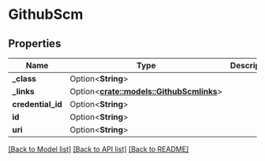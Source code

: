 # GithubScm

## Properties

Name | Type | Description | Notes
------------ | ------------- | ------------- | -------------
**_class** | Option<**String**> |  | [optional]
**_links** | Option<[**crate::models::GithubScmlinks**](GithubScmlinks.md)> |  | [optional]
**credential_id** | Option<**String**> |  | [optional]
**id** | Option<**String**> |  | [optional]
**uri** | Option<**String**> |  | [optional]

[[Back to Model list]](../README.md#documentation-for-models) [[Back to API list]](../README.md#documentation-for-api-endpoints) [[Back to README]](../README.md)



